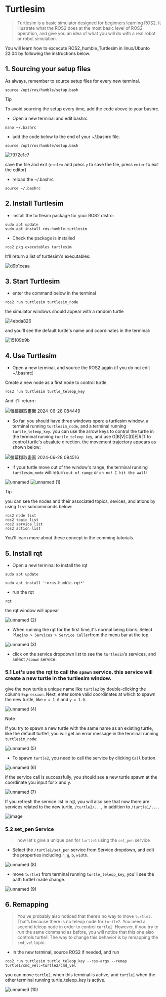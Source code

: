 # Turtlesim
> Turtlesim is a basic simulator designed for beginners learning ROS2. It illustrate what the ROS2 does at the most basic level of ROS2 operation,
> and give you an idea of what you will do with a real robot or robot simulation.

You will learn how to excecute ROS2_humble_Turtlesim in linux/Ubunto 22.04 by following the instructions below.

## 1. Sourcing your setup files
As always, remember to source setup files for every new terminal.

`source /opt/ros/humble/setup.bash`

>[!TIP]
>To avoid sourcing the setup every time, add the code above to your bashrc.
>
>* Open a new terminal and edit bashrc
>
>`nano ~/.bashrc`
>
>* add the code below to the end of your ~/.bashrc file.
>
>`source /opt/ros/humble/setup.bash`
>
>![7972e1c7](https://github.com/ChengHsunTai/ROS2/assets/137912642/3c5997d0-28f8-46fd-a9fe-18472bb0aed4)
>
> save the file and exit (`ctnl+x` and press `y` to save the file, press `enter` to exit the editor)
> 
>* reload the ~/.bashrc
>
>`source ~/.bashrc`

## 2. Install Turtlesim
* install the turtlesim package for your ROS2 distro:
```
sudo apt update
sudo apt install ros-humble-turtlesim
```
* Check the package is installed
```
ros2 pkg executables turtlesim
```
It'll return a list of turtlesim's executables:

![d9b1ceaa](https://github.com/ChengHsunTai/ROS2/assets/137912642/4e764866-a70a-436f-8e95-de2b4de3320a)

## 3. Start Turtlesim
* enter the command below in the terminal

`ros2 run turtlesim turtlesim_node`

the simulator windows should appear with a random turtle

![4ebda826](https://github.com/ChengHsunTai/ROS2/assets/137912642/434c30a1-db39-4c1d-88b5-1bb96c4cb9d3)


and you'll see the default turtle's name and coordinates in the terminal:

![15109b9b](https://github.com/ChengHsunTai/ROS2/assets/137912642/99c9182b-5c53-410c-aaa4-f9dbced5fdbc)

## 4. Use Turtlesim
* Open a new terminal, and source the ROS2 again (if you do not edit ~/.bashrc)

Create a new node as a first node to control turtle

`ros2 run turtlesim turtle_teleop_key`

And it'll return :

![螢幕擷取畫面 2024-06-28 084449](https://github.com/ChengHsunTai/ROS2/assets/137912642/23f24fa5-ccb0-4a55-949e-ef84d0c16fda)

* So far, you should have three windows open: a turtlesim window, a terminal running `turtlesim_node`, and a terminal running `turtle_teleop_key`.
you can use the arrow keys to control the turtle in the terminal running `turtle_teleop_key`, and use G|B|V|C|D|E|R|T to control turtle's absalute direction.
the movement trajectory appears as shown below:
 
![螢幕擷取畫面 2024-06-28 084516](https://github.com/ChengHsunTai/ROS2/assets/137912642/3062e833-86d2-49f5-b37a-59e54b7a4fae)

* if your turtle move out of the window's range, the terminal running `turtlesim_node` will return `out of range` or `oh no! I hit the wall!`

![unnamed](https://github.com/ChengHsunTai/ROS2/assets/137912642/381ad121-6ccc-4c4d-80c2-59b32bd0f5af)
![unnamed (1)](https://github.com/ChengHsunTai/ROS2/assets/137912642/3e26105d-00ae-4aaf-bec0-d0467cf043fc)

>[!TIP]
> you can see the nodes and their associated topics, sevices, and ations by using `list` subcommands below:
>```
>ros2 node list
>ros2 topic list
>ros2 service list
>ros2 action list
>```
>You'll learn more about these concept in the comming tutorials.

## 5. Install rqt
* Open a new terminal to install the rqt
```
sudo apt update

sudo apt install '~nros-humble-rqt*'
```


* run the rqt
```
rqt
```
the rqt window will appear

![unnamed (2)](https://github.com/ChengHsunTai/ROS2/assets/137912642/0cc44bf2-43ea-478f-90e3-9d60789a6785)

* When running the rqt for the first time,it's normal being blank. Select `Plugins > Services > Service Caller`from the menu bar at the top.

![unnamed (3)](https://github.com/ChengHsunTai/ROS2/assets/137912642/e9410e0a-3b40-4b66-9005-00c8c686887b)

* click on the service dropdown list to see the `turtlesim`'s services, and select `/spawn` service.

### 5.1 Let's use the rqt to call the `spawn` service. this service will create a new turtle in the turtlesim window.

give the new turtle a unique name like `turtle2` by double-clicking the column `Expression`. Next, enter some valid coordinates at which to spawn the new turtle, like `x = 1.0` and `y = 1.0`.

![unnamed (4)](https://github.com/ChengHsunTai/ROS2/assets/137912642/873f26ea-e5e3-4c7b-93df-8be14f50af2b)

>[!NOTE]
>If you try to spawn a new turtle with the same name as an existing turtle, like the default turtle1, you will get an error message in the terminal running `turtlesim_node`:
>
>![unnamed (5)](https://github.com/ChengHsunTai/ROS2/assets/137912642/fee8a024-bb89-4cfb-b0ce-a8cc426ed3c1)


* To spawn `turtle2`, you need to call the service by clicking `Call` button.

![unnamed (6)](https://github.com/ChengHsunTai/ROS2/assets/137912642/f0e2cce9-c68f-4cab-9913-e214a8f3db08)

if the service call is successfully, you should see a new turtle spawn at the coordinate you input for x and y.

![unnamed (7)](https://github.com/ChengHsunTai/ROS2/assets/137912642/d4df4337-764b-4431-8b14-4b815f67ee3c)

If you refresh the service list in rqt, you will also see that now there are services related to the new turtle, `/turtle2/...`, in addition to `/turtle1/...`.

![image](https://github.com/ChengHsunTai/ROS2/assets/137912642/ff4b3b47-763c-4e58-8ee2-e421e937fbad)

### 5.2 set_pen Service
> now let's give a unique pen for `turtle1` using the `set_pen` service

* Select the `/turtle1/set_pen` service from Service dropdown, and edit the properties including `r`, `g`, `b`, `width`.

![unnamed (8)](https://github.com/ChengHsunTai/ROS2/assets/137912642/8c810de1-38ea-48df-a3d1-a2b3e49fa137)

* move `turtle1` from terminal running `turtle_teleop_key`, you'll see the path turtle1 made change.

![unnamed (9)](https://github.com/ChengHsunTai/ROS2/assets/137912642/2594a2e2-aaeb-44f9-ad20-ddfed0f4735b)

## 6. Remapping
> You’ve probably also noticed that there’s no way to move `turtle2`. That’s because there is no teleop node for `turtle2`.
> You need a second teleop node in order to control `turtle2`. However, if you try to run the same command as before, you will notice that this one also controls turtle1. The way to change this behavior is by remapping the `cmd_vel` topic.

* In the new terminal, source ROS2 if needed, and run

`ros2 run turtlesim turtle_teleop_key --ros-args --remap turtle1/cmd_vel:=turtle2/cmd_vel`

you can move `turtle2`, when this terminal is active, and `turtle1` when the other terminal running turtle_teleop_key is active.

![unnamed (10)](https://github.com/ChengHsunTai/ROS2/assets/137912642/05d440b8-1bad-41a1-8473-e21a12382973)





